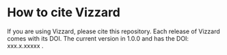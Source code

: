 # How to cite Vizzard

If you are using Vizzard, please cite this repository. Each release of Vizzard comes with its DOI. The current version in 1.0.0 and has the DOI: xxx.x.xxxxx .
